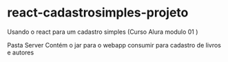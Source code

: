 # react-cadastrosimples-projeto
Usando o react para um cadastro simples (Curso Alura modulo 01 )

Pasta Server Contém o jar para o webapp consumir para cadastro de livros e autores

